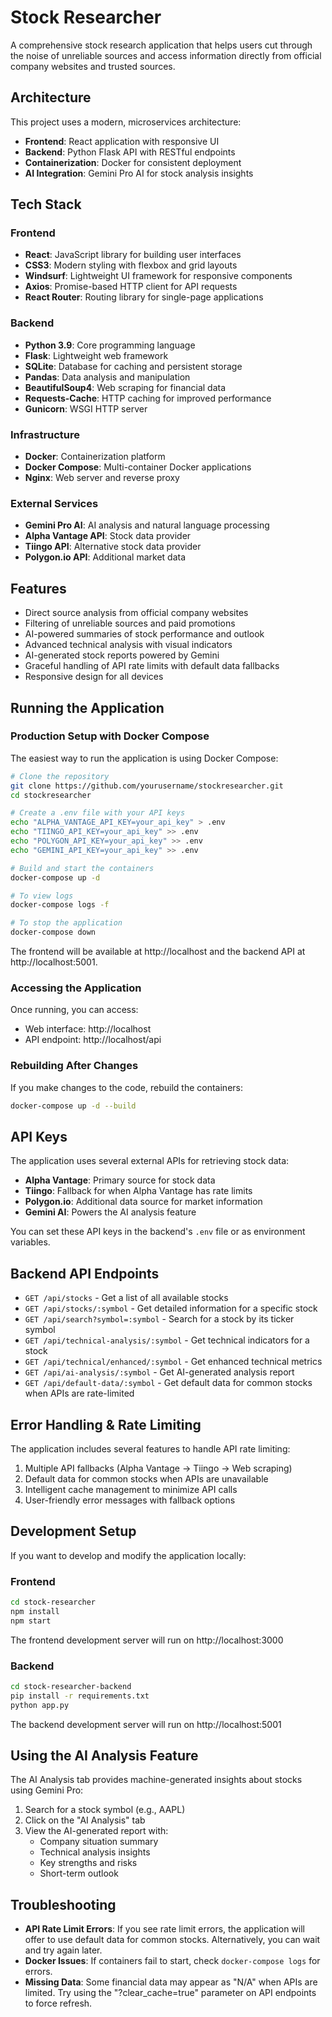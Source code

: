 # Stock Researcher

A comprehensive stock research application that helps users cut through the noise of unreliable sources and access information directly from official company websites and trusted sources.

## Architecture

This project uses a modern, microservices architecture:

- **Frontend**: React application with responsive UI
- **Backend**: Python Flask API with RESTful endpoints
- **Containerization**: Docker for consistent deployment
- **AI Integration**: Gemini Pro AI for stock analysis insights

## Tech Stack

### Frontend
- **React**: JavaScript library for building user interfaces
- **CSS3**: Modern styling with flexbox and grid layouts
- **Windsurf**: Lightweight UI framework for responsive components
- **Axios**: Promise-based HTTP client for API requests
- **React Router**: Routing library for single-page applications

### Backend
- **Python 3.9**: Core programming language
- **Flask**: Lightweight web framework
- **SQLite**: Database for caching and persistent storage
- **Pandas**: Data analysis and manipulation
- **BeautifulSoup4**: Web scraping for financial data
- **Requests-Cache**: HTTP caching for improved performance
- **Gunicorn**: WSGI HTTP server

### Infrastructure
- **Docker**: Containerization platform
- **Docker Compose**: Multi-container Docker applications
- **Nginx**: Web server and reverse proxy

### External Services
- **Gemini Pro AI**: AI analysis and natural language processing
- **Alpha Vantage API**: Stock data provider
- **Tiingo API**: Alternative stock data provider
- **Polygon.io API**: Additional market data

## Features

- Direct source analysis from official company websites
- Filtering of unreliable sources and paid promotions
- AI-powered summaries of stock performance and outlook
- Advanced technical analysis with visual indicators
- AI-generated stock reports powered by Gemini
- Graceful handling of API rate limits with default data fallbacks
- Responsive design for all devices

## Running the Application

### Production Setup with Docker Compose

The easiest way to run the application is using Docker Compose:

```bash
# Clone the repository
git clone https://github.com/yourusername/stockresearcher.git
cd stockresearcher

# Create a .env file with your API keys
echo "ALPHA_VANTAGE_API_KEY=your_api_key" > .env
echo "TIINGO_API_KEY=your_api_key" >> .env
echo "POLYGON_API_KEY=your_api_key" >> .env
echo "GEMINI_API_KEY=your_api_key" >> .env

# Build and start the containers
docker-compose up -d

# To view logs
docker-compose logs -f

# To stop the application
docker-compose down
```

The frontend will be available at http://localhost and the backend API at http://localhost:5001.

### Accessing the Application

Once running, you can access:
- Web interface: http://localhost
- API endpoint: http://localhost/api

### Rebuilding After Changes

If you make changes to the code, rebuild the containers:

```bash
docker-compose up -d --build
```

## API Keys

The application uses several external APIs for retrieving stock data:

- **Alpha Vantage**: Primary source for stock data 
- **Tiingo**: Fallback for when Alpha Vantage has rate limits
- **Polygon.io**: Additional data source for market information
- **Gemini AI**: Powers the AI analysis feature

You can set these API keys in the backend's `.env` file or as environment variables.

## Backend API Endpoints

- `GET /api/stocks` - Get a list of all available stocks
- `GET /api/stocks/:symbol` - Get detailed information for a specific stock
- `GET /api/search?symbol=:symbol` - Search for a stock by its ticker symbol
- `GET /api/technical-analysis/:symbol` - Get technical indicators for a stock
- `GET /api/technical/enhanced/:symbol` - Get enhanced technical metrics
- `GET /api/ai-analysis/:symbol` - Get AI-generated analysis report
- `GET /api/default-data/:symbol` - Get default data for common stocks when APIs are rate-limited

## Error Handling & Rate Limiting

The application includes several features to handle API rate limiting:

1. Multiple API fallbacks (Alpha Vantage → Tiingo → Web scraping)
2. Default data for common stocks when APIs are unavailable
3. Intelligent cache management to minimize API calls
4. User-friendly error messages with fallback options

## Development Setup

If you want to develop and modify the application locally:

### Frontend

```bash
cd stock-researcher
npm install
npm start
```

The frontend development server will run on http://localhost:3000

### Backend

```bash
cd stock-researcher-backend
pip install -r requirements.txt
python app.py
```

The backend development server will run on http://localhost:5001

## Using the AI Analysis Feature

The AI Analysis tab provides machine-generated insights about stocks using Gemini Pro:

1. Search for a stock symbol (e.g., AAPL)
2. Click on the "AI Analysis" tab
3. View the AI-generated report with:
   - Company situation summary
   - Technical analysis insights
   - Key strengths and risks
   - Short-term outlook

## Troubleshooting

- **API Rate Limit Errors**: If you see rate limit errors, the application will offer to use default data for common stocks. Alternatively, you can wait and try again later.
- **Docker Issues**: If containers fail to start, check `docker-compose logs` for errors.
- **Missing Data**: Some financial data may appear as "N/A" when APIs are limited. Try using the "?clear_cache=true" parameter on API endpoints to force refresh. 